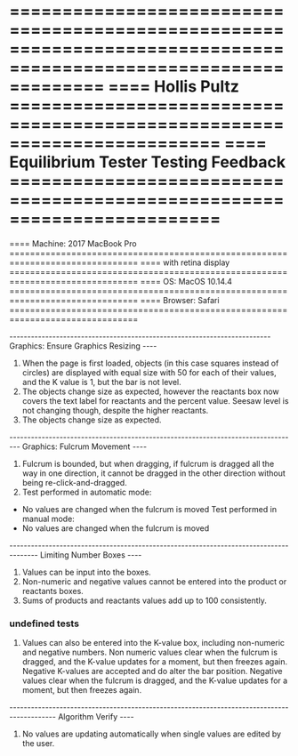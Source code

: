 =================================================================================================================
==== Hollis Pultz                        ========================================================================
==== Equilibrium Tester Testing Feedback ========================================================================
=================================================================================================================

==== Machine: 2017 MacBook Pro    ===============================================================================
====          with retina display ===============================================================================
==== OS: MacOS 10.14.4            ===============================================================================
==== Browser: Safari              ===============================================================================

------------------------------------------------------------------------- Graphics: Ensure Graphics Resizing ----
1. When the page is first loaded, objects (in this case squares instead of circles) are displayed with equal size
   with 50 for each of their values, and the K value is 1, but the bar is not level.
2. The objects change size as expected, however the reactants box now covers the text label for reactants and the
   percent value. Seesaw level is not changing though, despite the higher reactants.
3. The objects change size as expected.

--------------------------------------------------------------------------------- Graphics: Fulcrum Movement ----
1. Fulcrum is bounded, but when dragging, if fulcrum is dragged all the way in one direction, it cannot be
   dragged in the other direction without being re-click-and-dragged.
2. Test performed in automatic mode:
  - No values are changed when the fulcrum is moved
   Test performed in manual mode:
  - No values are changed when the fulcrum is moved

-------------------------------------------------------------------------------------- Limiting Number Boxes ----
1. Values can be input into the boxes.
2. Non-numeric and negative values cannot be entered into the product or reactants boxes.
3. Sums of products and reactants values add up to 100 consistently.

### undefined tests ###
1. Values can also be entered into the K-value box, including non-numeric and negative numbers. Non numeric
   values clear when the fulcrum is dragged, and the K-value updates for a moment, but then freezes again.
   Negative K-values are accepted and do alter the bar position. Negative values clear when the fulcrum is
   dragged, and the K-value updates for a moment, but then freezes again.

------------------------------------------------------------------------------------------- Algorithm Verify ----
1. No values are updating automatically when single values are edited by the user.
